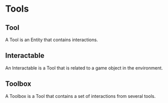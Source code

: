 # Tools

## Tool

A Tool is an Entity that contains interactions.

## Interactable

An Interactable is a Tool that is related to a game object in the environment.

## Toolbox

A Toolbox is a Tool that contains a set of interactions from several tools.
